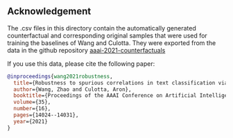 ## Acknowledgement

The .csv files in this directory contain the automatically generated counterfactual
and corresponding original samples that were used for training the baselines of Wang and Culotta. 
They were exported from the data in the github repository [aaai-2021-counterfactuals](https://github.com/tapilab/aaai-2021-counterfactuals)

If you use this data, please cite the following paper: 
```bibtex
@inproceedings{wang2021robustness,
  title={Robustness to spurious correlations in text classification via automatically generated counterfactuals},
  author={Wang, Zhao and Culotta, Aron},
  booktitle={Proceedings of the AAAI Conference on Artificial Intelligence},
  volume={35},
  number={16},
  pages={14024--14031},
  year={2021}
}
```


